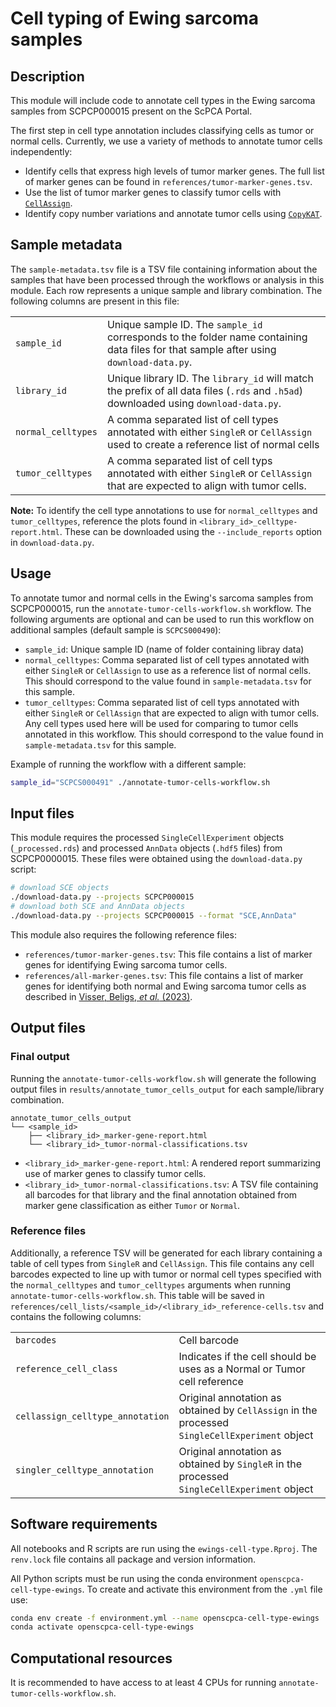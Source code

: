 # Cell typing of Ewing sarcoma samples

## Description

This module will include code to annotate cell types in the Ewing sarcoma samples from SCPCP000015 present on the ScPCA Portal.

The first step in cell type annotation includes classifying cells as tumor or normal cells.
Currently, we use a variety of methods to annotate tumor cells independently:

- Identify cells that express high levels of tumor marker genes.
The full list of marker genes can be found in `references/tumor-marker-genes.tsv`.
- Use the list of tumor marker genes to classify tumor cells with [`CellAssign`](https://docs.scvi-tools.org/en/stable/user_guide/models/cellassign.html).
- Identify copy number variations and annotate tumor cells using [`CopyKAT`](https://github.com/navinlabcode/copykat).

## Sample metadata

The `sample-metadata.tsv` file is a TSV file containing information about the samples that have been processed through the workflows or analysis in this module.
Each row represents a unique sample and library combination.
The following columns are present in this file:

|  |   |
| --- | ---- |
|`sample_id`| Unique sample ID. The `sample_id` corresponds to the folder name containing data files for that sample after using `download-data.py`. |
| `library_id` | Unique library ID. The `library_id` will match the prefix of all data files (`.rds` and `.h5ad`) downloaded using `download-data.py`. |
| `normal_celltypes`| A comma separated list of cell types annotated with either `SingleR` or `CellAssign` used to create a reference list of normal cells |
| `tumor_celltypes`| A comma separated list of cell typs annotated with either `SingleR` or `CellAssign` that are expected to align with tumor cells. |

**Note:** To identify the cell type annotations to use for `normal_celltypes` and `tumor_celltypes`, reference the plots found in `<library_id>_celltype-report.html`.
These can be downloaded using the `--include_reports` option in `download-data.py`.

## Usage

To annotate tumor and normal cells in the Ewing's sarcoma samples from SCPCP000015, run the `annotate-tumor-cells-workflow.sh` workflow.
The following arguments are optional and can be used to run this workflow on additional samples (default sample is `SCPCS000490`):

- `sample_id`: Unique sample ID (name of folder containing libray data)
- `normal_celltypes`: Comma separated list of cell types annotated with either `SingleR` or `CellAssign` to use as a reference list of normal cells. This should correspond to the value found in `sample-metadata.tsv` for this sample.
- `tumor_celltypes`: Comma separated list of cell typs annotated with either `SingleR` or `CellAssign` that are expected to align with tumor cells.
Any cell types used here will be used for comparing to tumor cells annotated in this workflow.
This should correspond to the value found in `sample-metadata.tsv` for this sample.

Example of running the workflow with a different sample:

```sh
sample_id="SCPCS000491" ./annotate-tumor-cells-workflow.sh
```

## Input files

This module requires the processed `SingleCellExperiment` objects (`_processed.rds`) and processed `AnnData` objects (`.hdf5` files) from SCPCP0000015.
These files were obtained using the `download-data.py` script:

```sh
# download SCE objects
./download-data.py --projects SCPCP000015
# download both SCE and AnnData objects
./download-data.py --projects SCPCP000015 --format "SCE,AnnData"
```
This module also requires the following reference files:

- `references/tumor-marker-genes.tsv`: This file contains a list of marker genes for identifying Ewing sarcoma tumor cells.
- `references/all-marker-genes.tsv`: This file contains a list of marker genes for identifying both normal and Ewing sarcoma tumor cells as described in [Visser, Beligs, _et al._ (2023)](https://doi.org/10.1158/2767-9764.CRC-23-0027).

## Output files

### Final output

Running the `annotate-tumor-cells-workflow.sh` will generate the following output files in `results/annotate_tumor_cells_output` for each sample/library combination.

```
annotate_tumor_cells_output
└── <sample_id>
    ├── <library_id>_marker-gene-report.html
    └── <library_id>_tumor-normal-classifications.tsv
```

- `<library_id>_marker-gene-report.html`: A rendered report summarizing use of marker genes to classify tumor cells.
- `<library_id>_tumor-normal-classifications.tsv`: A TSV file containing all barcodes for that library and the final annotation obtained from marker gene classification as either `Tumor` or `Normal`.

### Reference files

Additionally, a reference TSV will be generated for each library containing a table of cell types from `SingleR` and `CellAssign`.
This file contains any cell barcodes expected to line up with tumor or normal cell types specified with the `normal_celltypes` and `tumor_celltypes` arguments when running `annotate-tumor-cells-workflow.sh`.
This table will be saved in `references/cell_lists/<sample_id>/<library_id>_reference-cells.tsv` and contains the following columns:

|  |   |
| -------- | -------- |
| `barcodes` | Cell barcode |
| `reference_cell_class` | Indicates if the cell should be uses as a Normal or Tumor cell reference |
| `cellassign_celltype_annotation` | Original annotation as obtained by `CellAssign` in the processed `SingleCellExperiment` object |
| `singler_celltype_annotation` | Original annotation as obtained by `SingleR` in the processed `SingleCellExperiment` object |

## Software requirements

All notebooks and R scripts are run using the `ewings-cell-type.Rproj`.
The `renv.lock` file contains all package and version information.

All Python scripts must be run using the conda environment `openscpca-cell-type-ewings`.
To create and activate this environment from the `.yml` file use:

```sh
conda env create -f environment.yml --name openscpca-cell-type-ewings
conda activate openscpca-cell-type-ewings
```

## Computational resources

It is recommended to have access to at least 4 CPUs for running `annotate-tumor-cells-workflow.sh`.

